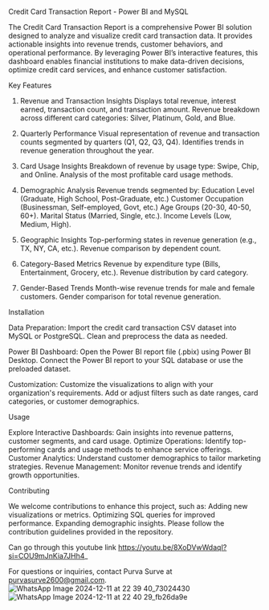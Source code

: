 Credit Card Transaction Report - Power BI and MySQL

The Credit Card Transaction Report is a comprehensive Power BI solution designed to analyze and visualize credit card transaction data. It provides actionable insights into revenue trends, customer behaviors, and operational performance. By leveraging Power BI’s interactive features, this dashboard enables financial institutions to make data-driven decisions, optimize credit card services, and enhance customer satisfaction.

Key Features

1. Revenue and Transaction Insights
   Displays total revenue, interest earned, transaction count, and transaction amount.
   Revenue breakdown across different card categories: Silver, Platinum, Gold, and Blue.

2. Quarterly Performance
   Visual representation of revenue and transaction counts segmented by quarters (Q1, Q2, Q3, Q4).
   Identifies trends in revenue generation throughout the year.
   
3. Card Usage Insights
   Breakdown of revenue by usage type: Swipe, Chip, and Online.
   Analysis of the most profitable card usage methods.
   
4. Demographic Analysis
   Revenue trends segmented by:
      Education Level (Graduate, High School, Post-Graduate, etc.)
      Customer Occupation (Businessman, Self-employed, Govt, etc.)
      Age Groups (20-30, 40-50, 60+).
      Marital Status (Married, Single, etc.).
      Income Levels (Low, Medium, High).
   
5. Geographic Insights
   Top-performing states in revenue generation (e.g., TX, NY, CA, etc.).
   Revenue comparison by dependent count.
   
6. Category-Based Metrics
   Revenue by expenditure type (Bills, Entertainment, Grocery, etc.).
   Revenue distribution by card category.
   
7. Gender-Based Trends
   Month-wise revenue trends for male and female customers.
   Gender comparison for total revenue generation.
   
Installation

Data Preparation:
Import the credit card transaction CSV dataset into MySQL or PostgreSQL.
Clean and preprocess the data as needed.

Power BI Dashboard:
Open the Power BI report file (.pbix) using Power BI Desktop.
Connect the Power BI report to your SQL database or use the preloaded dataset.

Customization:
Customize the visualizations to align with your organization's requirements.
Add or adjust filters such as date ranges, card categories, or customer demographics.

Usage

Explore Interactive Dashboards: Gain insights into revenue patterns, customer segments, and card usage.
Optimize Operations: Identify top-performing cards and usage methods to enhance service offerings.
Customer Analytics: Understand customer demographics to tailor marketing strategies.
Revenue Management: Monitor revenue trends and identify growth opportunities.

Contributing

We welcome contributions to enhance this project, such as:
  Adding new visualizations or metrics.
  Optimizing SQL queries for improved performance.
  Expanding demographic insights.
  Please follow the contribution guidelines provided in the repository.

Can go through this youtube link
https://youtu.be/8XoDVwWdaqI?si=COU9mJnKia7JHh4_

For questions or inquiries, contact Purva Surve at purvasurve2600@gmail.com.
![WhatsApp Image 2024-12-11 at 22 39 40_73024430](https://github.com/user-attachments/assets/422a4648-f19c-45bd-8de7-830ee13e4727)
![WhatsApp Image 2024-12-11 at 22 40 29_fb26da9e](https://github.com/user-attachments/assets/2d5642f1-f040-4431-869e-864df34f02b3)
